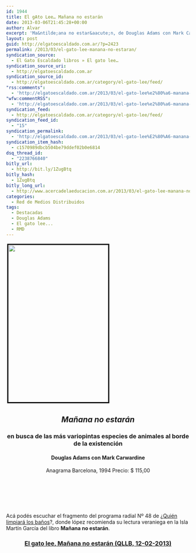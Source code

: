 ```yaml
---
id: 1944
title: El gAto Lee… Mañana no estarán
date: 2013-03-06T21:45:28+00:00
author: Alvar
excerpt: 'Ma&ntilde;ana no estar&aacute;n, de Douglas Adams con Mark Carwardine, de 1990, editado en espa&ntilde;ol por Anagrama en 1994.'
layout: post
guid: http://elgatoescaldado.com.ar/?p=2423
permalink: /2013/03/el-gato-lee-manana-no-estaran/
syndication_source:
  - El Gato Escaldado libros » El gato lee…
syndication_source_uri:
  - http://elgatoescaldado.com.ar
syndication_source_id:
  - http://elgatoescaldado.com.ar/category/el-gato-lee/feed/
"rss:comments":
  - 'http://elgatoescaldado.com.ar/2013/03/el-gato-lee%e2%80%a6-manana-no-estaran/#comments'
"wfw:commentRSS":
  - 'http://elgatoescaldado.com.ar/2013/03/el-gato-lee%e2%80%a6-manana-no-estaran/feed/'
syndication_feed:
  - http://elgatoescaldado.com.ar/category/el-gato-lee/feed/
syndication_feed_id:
  - "15"
syndication_permalink:
  - 'http://elgatoescaldado.com.ar/2013/03/el-gato-lee%E2%80%A6-manana-no-estaran/'
syndication_item_hash:
  - c1570989dbcb504be79ddef02b0e6814
dsq_thread_id:
  - "2238766840"
bitly_url:
  - http://bit.ly/1ZugBtq
bitly_hash:
  - 1ZugBtq
bitly_long_url:
  - http://www.acercadelaeducacion.com.ar/2013/03/el-gato-lee-manana-no-estaran/
categories:
  - Red de Medios Distribuidos
tags:
  - Destacadas
  - Douglas Adams
  - El gato lee...
  - RMD
---
```

<a href="http://elgatoescaldado.com.ar/wp-content/uploads/2013/03/mañana-no-estarán-TAPA-001.jpg" rel="lightbox[2423]"><img class="alignright size-large wp-image-2428" style="border: 3px solid black; margin: 3px;" title="mañana no estarán TAPA 001" alt="" src="http://elgatoescaldado.com.ar/wp-content/uploads/2013/03/mañana-no-estarán-TAPA-001-652x1024.jpg" width="274" height="430" /></a>
<h2 style="text-align: center;"><em><strong>Mañana no estarán</strong></em></h2>
<h3 style="text-align: center;">en busca de las más variopintas especies de animales al borde de la existención</h3>
<h4 style="text-align: center;">Douglas Adams con Mark Carwardine</h4>
<p style="text-align: center;">Anagrama
Barcelona, 1994
Precio: $ 115,00</p>
&nbsp;
<!--more-->
&nbsp;

&nbsp;

&nbsp;

Acá podés escuchar el fragmento del programa radial Nº 48 de ¿<a href="http://www.facebook.com/QuienLimpiaraLosBanios">Quién limpiará los baños</a>?, donde lópez recomienda su lectura veraniega en la Isla Martín García del libro <strong>Mañana no estarán</strong>.
<h3 style="text-align: center;"><a class="wpaudio" href="http://elgatoescaldado.com.ar/wp-content/uploads/2013/03/El-gato-lee-Mañana-no-estarán-QLLB-12-02-2013.mp3">El gato lee, Mañana no estarán (QLLB, 12-02-2013)</a></h3>
&nbsp;

&nbsp;

&nbsp;